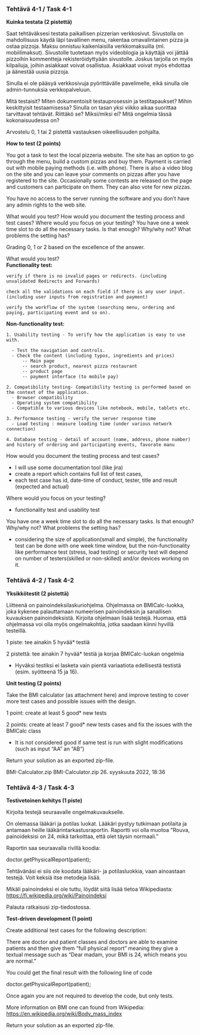 ### Tehtävä 4-1 / Task 4-1

**Kuinka testata (2 pistettä)**

Saat tehtäväksesi testata paikallisen pizzerian verkkosivut. Sivustolla on mahdollisuus käydä läpi tavallinen menu, rakentaa omavalintainen pizza ja ostaa pizzoja. Maksu onnistuu kaikenlaisilla verkkomaksuilla (ml. mobiilimaksut). Sivustolle tuotetaan myös videoblogia ja käyttäjä voi jättää pizzoihin kommentteja rekisteröidyttyään sivustolle. Joskus tarjolla on myös kilpailuja, joihin asiakkaat voivat osallistua. Asiakkaat voivat myös ehdottaa ja äänestää uusia pizzoja.

Sinulla ei ole pääsyä verkkosivuja pyörittävälle pavelimelle, eikä sinulla ole admin-tunnuksia verkkopalveluun.

Mitä testaisit? Miten dokumentoisit testauprosessin ja testitapaukset? Mihin keskittyisit testaamisessa? Sinulla on tasan yksi viikko aikaa suorittaa tarvittavat tehtävät. Riittäkö se? Miksi/miksi ei? Mitä ongelmia tässä kokonaisuudessa on?

Arvostelu 0, 1 tai 2 pistettä vastauksen oikeellisuuden pohjalta.


**How to test (2 points)**

You got a task to test the local pizzeria website. The site has an option to go through the menu, build a custom pizzas and buy them. Payment is carried out with mobile paying methods (i.e. with phone). There is also a video blog on the site and you can leave your comments on pizzas after you have registered to the site. Occasionally some contests are released on the page and customers can participate on them. They can also vote for new pizzas.


You have no access to the server running the software and you don’t have any admin rights to the web site.

What would you test? How would you document the testing process and test cases? Where would you focus on your testing? You have one a week time slot to do all the necessary tasks. Is that enough? Why/why not? What problems the setting has?

Grading 0, 1 or 2 based on the excellence of the answer.


What would you test?  
**Functionality test:**
```
verify if there is no invalid pages or redirects. (including unvalidated Redirects and Forwards)
 
check all the validations on each field if there is any user input. (including user inputs from registration and payment)

verify the workflow of the system (searching menu, ordering and paying, participating event and so on).
```
**Non-functionality test:**

```
1. Usability testing - To verify how the application is easy to use with.

  - Test the navigation and controls.
  - Check the content (including typos, ingredients and prices)
      -- Main page
      -- search product, nearest pizza restaurant 
      -- product page 
      -- payment interface (to mobile pay)
  
2. Compatibility testing- Compatibility testing is performed based on the context of the application.
  - Browser compatibility
  - Operating system compatibility
  - Compatible to various devices like notebook, mobile, tablets etc.

3. Performance testing - verify the server response time
  - Load testing : measure loading time (under various network connection) 

4. Database testing - detail of account (name, address, phone number) and history of ordering and participating events, favorate manu
```

How would you document the testing process and test cases?   
  - I will use some documentation tool (like jira) 
  - create a report which contains full list of test cases, 
  - each test case has id, date-time of conduct, tester, title and result (expected and actual)

Where would you focus on your testing?  
  - functionality test and usability test
  
You have one a week time slot to do all the necessary tasks. Is that enough? Why/why not? What problems the setting has?  
  - considering the size of application(small and simple), the functionality test can be done with one week time window, but the non-functionality like performance test (stress, load testing) or security test will depend on number of testers(skilled or non-skilled) and/or devices working on it.  



### Tehtävä 4-2 / Task 4-2

**Yksikkötestit (2 pistettä)**

Liitteenä on painoindeksilaskuriohjelma. Ohjelmassa on BMICalc-luokka, joka kykenee palauttamaan numeerisen painoindeksin ja sanallisen kuvauksen painoindeksistä. Kirjoita ohjelmaan lisää testejä. Huomaa, että ohjelmassa voi olla myös ongelmakohtia, jotka saadaan kiinni hyvillä testeillä.

1 piste: tee ainakin 5 hyvää* testiä

2 pistettä: tee ainakin 7 hyvää* testiä ja korjaa BMICalc-luokan ongelmia

+ Hyväksi testiksi ei lasketa vain pientä variaatiota edellisestä testistä (esim. syötteenä 15 ja 16).


**Unit testing (2 points)**

Take the BMI calculator (as attachment here) and improve testing to cover more test cases and possible issues with the design.


1 point: create at least 5 good* new tests

2 points: create at least 7 good* new tests cases and fix the issues with the BMICalc class

+ It is not considered good if same test is run with slight modifications (such as input “AA” an “AB”)

Return your solution as an exported zip-file.


BMI-Calculator.zip BMI-Calculator.zip 26. syyskuuta 2022, 18:36

### Tehtävä 4-3 / Task 4-3

**Testivetoinen kehitys (1 piste)**

Kirjoita testejä seuraavalle ongelmakuvaukselle.

On olemassa lääkäri ja potilas luokat. Lääkäri pystyy tutkimaan potilaita ja antamaan heille lääkärintarkastusraportin. Raportti voi olla muotoa "Rouva, painoideksisi on 24, mikä tarkoittaa, että olet täysin normaali."

Raportin saa seuraavalla rivillä koodia:

doctor.getPhysicalReport(patient);

Tehtävänäsi ei siis ole koodata lääkäri- ja potilasluokkia, vaan ainoastaan testejä. Voit keksiä itse metodeja lisää.

Mikäli painoindeksi ei ole tuttu, löydät siitä lisää tietoa Wikipediasta:   https://fi.wikipedia.org/wiki/Painoindeksi

Palauta ratkaisusi zip-tiedostossa.


**Test-driven development (1 point)**

Create additional test cases for the following description:

There are doctor and patient classes and doctors are able to examine patients and then give them “full physical report” meaning they give a textual message such as “Dear madam, your BMI is 24, which means you are normal.”

You could get the final result with the following line of code

doctor.getPhysicalReport(patient);

Once again you are not required to develop the code, but only tests. 

More information on BMI one can found from Wikipedia:   https://en.wikipedia.org/wiki/Body_mass_index

Return your solution as an exported zip-file.


